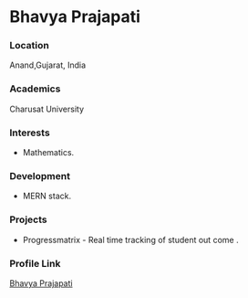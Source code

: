 # Bhavya Prajapati

### Location

Anand,Gujarat, India

### Academics

Charusat University

### Interests

- Mathematics.

### Development

- MERN stack.

### Projects

- Progressmatrix - Real time tracking of student out come .

### Profile Link

[Bhavya Prajapati](https://github.com/bhavyaexe1412)
